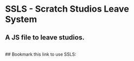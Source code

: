 # SSLS - Scratch Studios Leave System
## A JS file to leave studios.
<br>
## Bookmark this link to use SSLS: 
